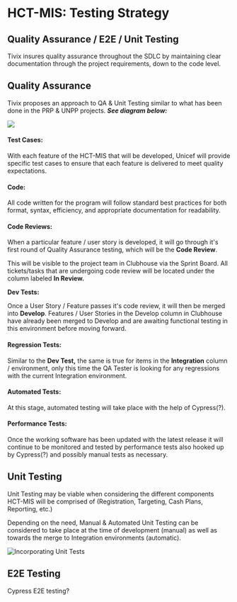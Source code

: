 # HCT-MIS: Testing Strategy

## **Quality Assurance / E2E /** Unit Testing

Tivix insures quality assurance throughout the SDLC by maintaining clear documentation through the project requirements, down to the code level.

## Quality Assurance

Tivix proposes an approach to QA & Unit Testing similar to what has been done in the PRP & UNPP projects. _**See diagram below:**_

![](../../.gitbook/assets/hct-mis-qa-process.png)

#### Test Cases:

With each feature of the HCT-MIS that will be developed, Unicef will provide specific test cases to ensure that each feature is delivered to meet quality expectations.

#### Code:

All code written for the program will follow standard best practices for both format, syntax, efficiency, and appropriate documentation for readability. 

#### Code Reviews:

When a particular feature / user story is developed, it will go through it's first round of Quality Assurance testing, which will be the **Code Review**.

This will be visible to the project team in Clubhouse via the Sprint Board. All tickets/tasks that are undergoing code review will be located under the column labeled **In Review.**

**Dev Tests:**

Once a User Story / Feature passes it's code review, it will then be merged into **Develop**. Features / User Stories in the Develop column in Clubhouse have already been merged to Develop and are awaiting functional testing in this environment before moving forward.

#### Regression Tests:

Similar to the **Dev Test,** the same is true for items in the **Integration** column / environment, only this time  the QA Tester is looking for any regressions with the current Integration environment.

#### Automated Tests:

At this stage, automated testing will take place with the help of Cypress\(?\).

#### Performance Tests:

Once the working software has been updated with the latest release it will continue to be monitored and tested by performance tests also hooked up by Cypress\(?\) and possibly manual tests as necessary. 

## Unit Testing

Unit Testing may be viable when considering the different components HCT-MIS will be comprised of \(Registration, Targeting, Cash Plans, Reporting, etc.\)

Depending on the need, Manual & Automated Unit Testing can be considered to take place at the time of development \(manual\) as well as towards the merge to Integration environments \(automatic\).

![Incorporating Unit Tests](../../.gitbook/assets/qa-process-diagram.png)

## E2E Testing

Cypress E2E testing?



